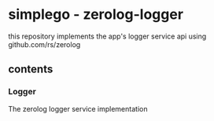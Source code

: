 # simplego - zerolog-logger

this repository implements the app's logger service api using
github.com/rs/zerolog

## contents
### Logger
The zerolog logger service implementation
